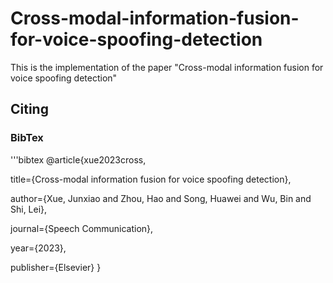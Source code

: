 # Cross-modal-information-fusion-for-voice-spoofing-detection
This is the implementation of the paper "Cross-modal information fusion for voice spoofing detection"

## Citing

### BibTex

'''bibtex
@article{xue2023cross,

  title={Cross-modal information fusion for voice spoofing detection},
  
  author={Xue, Junxiao and Zhou, Hao and Song, Huawei and Wu, Bin and Shi, Lei},
  
  journal={Speech Communication},
  
  year={2023},
  
  publisher={Elsevier}
}
